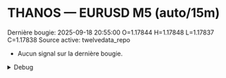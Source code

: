# THANOS — EURUSD M5 (auto/15m)
Dernière bougie: 2025-09-18 20:55:00  O=1.17844  H=1.17848  L=1.17837  C=1.17838
Source active: twelvedata_repo

- Aucun signal sur la dernière bougie.

<details><summary>Debug</summary>

- TD_API_KEY manquant.

</details>